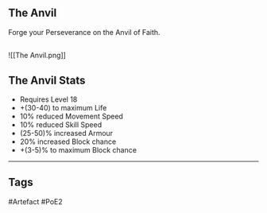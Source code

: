 ## The Anvil
Forge your Perseverance on the Anvil of Faith.
##
![[The Anvil.png]]
## The Anvil Stats
- Requires Level 18
- +(30-40) to maximum Life
- 10% reduced Movement Speed
- 10% reduced Skill Speed
- (25-50)% increased Armour
- 20% increased Block chance
- +(3-5)% to maximum Block chance


---
## Tags
#Artefact
#PoE2